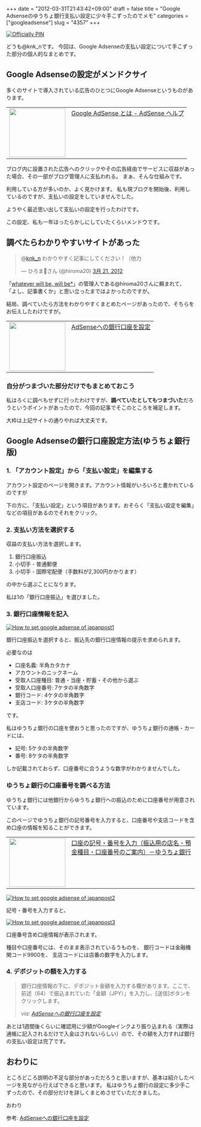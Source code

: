 +++
date = "2012-03-31T21:43:42+09:00"
draft = false
title = "Google Adsenseのゆうちょ銀行支払い設定に少々手こずったのでメモ"
categories = ["googleadsense"]
slug = "4357"
+++

<div class="center"><a href="http://www.flickr.com/photos/60495845@N00/1438324500/" title="Officially PIN by Néstor Carrasco L., on Flickr" target="_blank"><img class="flickr_photo" src="http://farm2.static.flickr.com/1076/1438324500_938dff2db3_z.jpg" alt="Officially PIN" /></a></div>

どうも@knk_nです。
今回は、Google Adsenseの支払い設定について手こずった部分の個人的なまとめです。<!--more--><h2>Google Adsenseの設定がメンドクサイ</h2>
多くのサイトで導入されている広告のひとつにGoogle Adsenseというものがあります。

<table width="100%"><td valign="top" width="150"><a href="http://support.google.com/adsense/bin/answer.py?hl=ja&answer=9712" target="_blank"><img border="0" src="http://capture.heartrails.com/150x130/shadow?http://support.google.com/adsense/bin/answer.py?hl=ja&answer=9712" alt="" width="150" height="130" /></a></td><td valign="top"><a href="http://support.google.com/adsense/bin/answer.py?hl=ja&answer=9712" target="_blank">Google AdSense とは - AdSense ヘルプ</a><script type="text/javascript">var url="http://support.google.com/adsense/bin/answer.py?hl=ja&answer=9712";</script><script src="http://api.b.st-hatena.com/entry.count?url=http://support.google.com/adsense/bin/answer.py?hl=ja&answer=9712&callback=hatebTxt"></script></td></table>

ブログ内に設置された広告へのクリックやその広告経由でサービスに収益があった場合、その一部がブログ管理人に支払われる。
まぁ、そんな仕組みです。

利用している方が多いのか、よく見かけます。
私も現ブログを開始後、利用しているのですが、支払いの設定をしていませんでした。

ようやく最近思い出して支払いの設定を行ったわけです。

この設定、私も一年ほったらかしにしていたくらいメンドウです。

<h2>調べたらわかりやすいサイトがあった</h2>
<blockquote class="twitter-tweet" data-in-reply-to="182399077550530560" lang="ja"><p>@<a href="https://twitter.com/knk_n">knk_n</a> わかりやすく記事にしてください！（他力</p>&mdash; ひろまさん (@hiroma20) <a href="https://twitter.com/hiroma20/status/182403956381712386" data-datetime="2012-03-21T09:51:06+00:00">3月 21, 2012</a></blockquote>

「<a href="http://hiroma20.com/" target="_blank">whatever will be, will be*</a>」の管理人である@hiroma20さんに頼まれて、
「よし、記事書くか」と思い立ったまではよかったのですが。

結局、調べていたら方法をわかりやすくまとめたページがあったので、そちらをお伝えしたわけですが。

<table width="100%"><td valign="top" width="150"><a href="http://kumacrow.blog111.fc2.com/blog-entry-114.html" target="_blank"><img border="0" src="http://capture.heartrails.com/150x130/shadow?http://kumacrow.blog111.fc2.com/blog-entry-114.html" alt="" width="150" height="130" /></a></td><td valign="top"><a href="http://kumacrow.blog111.fc2.com/blog-entry-114.html" target="_blank">AdSenseへの銀行口座を設定</a><script type="text/javascript">var url="http://kumacrow.blog111.fc2.com/blog-entry-114.html";</script><script src="http://api.b.st-hatena.com/entry.count?url=http://kumacrow.blog111.fc2.com/blog-entry-114.html&callback=hatebTxt"></script></td></table>

<h3>自分がつまづいた部分だけでもまとめておこう</h3>
私はろくに調べもせずに行ったわけですが、<strong>調べていたとしてもつまづいた</strong>だろうというポイントがあったので、今回の記事でそこのところを補足します。

大枠は上記サイトの通りやれば大丈夫です。

<h2>Google Adsenseの銀行口座設定方法(ゆうちょ銀行版)</h2>
<h3>1. 「アカウント設定」から「支払い設定」を編集する</h3>
アカウント設定のページを開きます。アカウント情報がいろいろと書かれているのですが

下の方に、「支払い設定」という項目があります。おそらく「支払い設定を編集」などの項目があるのでそれをクリック。

<h3>2. 支払い方法を選択する</h3>
収益の支払い方法を選択します。
<ol>
<li>銀行口座振込</li>
<li>小切手 - 普通郵便</li>
<li>小切手 - 国際宅配便（手数料が2,300円かかります）</li>
</ol>
の中から選ぶことになります。

私は1の「銀行口座振込」を選びました。

<h3>3. 銀行口座情報を記入</h3>

<div class="center"><a href="http://knk-n.com/wp-content/uploads/2012/03/how_to_set_google_adsense_of_japanpost1.jpg" title="How to set google adsense of japanpost1" target="_blank"><img src="http://knk-n.com/wp-content/uploads/2012/03/how_to_set_google_adsense_of_japanpost1.jpg" alt="How to set google adsense of japanpost1" title="how_to_set_google_adsense_of_japanpost1.jpg" /></a></div>

銀行口座振込を選択すると、振込先の銀行口座情報の提示を求められます。

必要なのは
<ul>
<li>口座名義: 半角カタカナ</li>
<li>アカウントのニックネーム</li>
<li>受取人口座種目: 普通・当座・貯蓄・その他から選ぶ</li>
<li>受取人口座番号: 7ケタの半角数字</li>
<li>銀行コード: 4ケタの半角数字</li>
<li>支店コード: 3ケタの半角数字</li>
</ul>
です。

私はゆうちょ銀行の口座を使おうと思ったのですが、ゆうちょ銀行の通帳・カードには、
<ul>
<li>記号: 5ケタの半角数字</li>
<li>番号: 8ケタの半角数字</li>
</ul>
しか記載されておらず、口座番号に合うような数字がわかりませんでした。

<h3>ゆうちょ銀行の口座番号を調べる方法</h3>
ゆうちょ銀行には他銀行からゆうちょ銀行への振込のために口座番号が用意されています。

このページでゆうちょ銀行の記号番号を入力すると、口座番号や支店コードを含め口座の情報を知ることができます。

<table width="100%"><td valign="top" width="150"><a href="https://wwws.jp-bank.japanpost.jp/cgi-bin/kouza.cgi" target="_blank"><img border="0" src="http://capture.heartrails.com/150x130/shadow?https://wwws.jp-bank.japanpost.jp/cgi-bin/kouza.cgi" alt="" width="150" height="130" /></a></td><td valign="top"><a href="https://wwws.jp-bank.japanpost.jp/cgi-bin/kouza.cgi" target="_blank">口座の記号・番号を入力（振込用の店名・預金種目・口座番号のご案内）－ゆうちょ銀行</a><script type="text/javascript">var url="https://wwws.jp-bank.japanpost.jp/cgi-bin/kouza.cgi";</script><script src="http://api.b.st-hatena.com/entry.count?url=https://wwws.jp-bank.japanpost.jp/cgi-bin/kouza.cgi&callback=hatebTxt"></script></td></table>

<div class="center"><a href="http://knk-n.com/wp-content/uploads/2012/03/how_to_set_google_adsense_of_japanpost2.jpg" title="How to set google adsense of japanpost2" target="_blank"><img src="http://knk-n.com/wp-content/uploads/2012/03/how_to_set_google_adsense_of_japanpost2.jpg" alt="How to set google adsense of japanpost2" title="how_to_set_google_adsense_of_japanpost2.jpg" /></a></div>

記号・番号を入力すると、

<div class="center"><a href="http://knk-n.com/wp-content/uploads/2012/03/how_to_set_google_adsense_of_japanpost3.jpg" title="How to set google adsense of japanpost3" target="_blank"><img src="http://knk-n.com/wp-content/uploads/2012/03/how_to_set_google_adsense_of_japanpost3.jpg" alt="How to set google adsense of japanpost3" title="how_to_set_google_adsense_of_japanpost3.jpg" /></a></div>

口座番号含め口座情報が表示されます。

種目や口座番号には、そのまま表示されているうものを、
銀行コードは金融機関コード9900を、
支店コードには店番の数字を入力します。

<h3>4. デボジットの額を入力する</h3>
<blockquote cite="http://kumacrow.blog111.fc2.com/blog-entry-114.html" title="AdSenseへの銀行口座を設定">
<p>銀行口座情報の下に、デポジット金額を入力する欄があります。ここで、前述（64）で振込まれていた「金額（JPY）」を入力し、[送信]ボタンをクリックします。</p>
<cite>via: <a href="http://kumacrow.blog111.fc2.com/blog-entry-114.html" target="_blank">AdSenseへの銀行口座を設定</a></cite>
</blockquote>
あとは1週間後くらいに確認用に少額がGoogleインクより振り込まれる（実際は通帳に記入されるだけで入金はされないらしい）ので、その額を入力すれば銀行の支払い設定は完了です。

<h2>おわりに</h2>
ところどころ説明の不足な部分があっただろうと思いますが、基本は紹介したページを見ながら行えばできると思います。
私はゆうちょ銀行の設定に多少手こずったので、その部分だけを詳しくまとめさせていただきました。

おわり

<p>参考: <a href="http://kumacrow.blog111.fc2.com/blog-entry-114.html" target="_blank">AdSenseへの銀行口座を設定</a><script type="text/javascript">var url="http://kumacrow.blog111.fc2.com/blog-entry-114.html";</script><script src="http://api.b.st-hatena.com/entry.count?url=http://kumacrow.blog111.fc2.com/blog-entry-114.html&callback=hatebTxt"></script></p>
